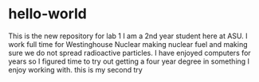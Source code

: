 # hello-world
This is the new repository for lab 1
I am a 2nd year student here at ASU. I work full time for Westinghouse Nuclear making nuclear fuel and making sure we do not spread radioactive particles. I have enjoyed computers for years so I figured time to try out getting a four year degree in something I enjoy working with.
 this is my second try
